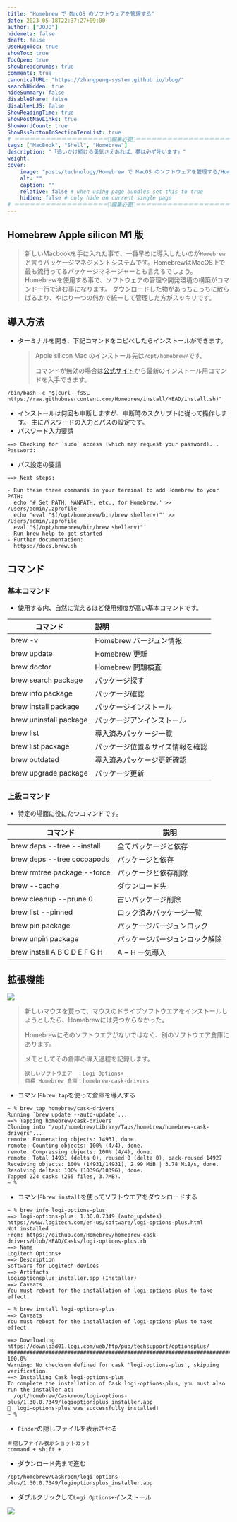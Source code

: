 ```yaml
---
title: "Homebrew で MacOS のソフトウェアを管理する"
date: 2023-05-18T22:37:27+09:00
author: ["JOJO"]
hidemeta: false
draft: false
UseHugoToc: true
showToc: true
TocOpen: true
showbreadcrumbs: true
comments: true
canonicalURL: "https://zhangpeng-system.github.io/blog/"
searchHidden: true
hideSummary: false
disableShare: false
disableHLJS: false
ShowReadingTime: true
ShowPostNavLinks: true
ShowWordCount: true
ShowRssButtonInSectionTermList: true
# ＝＝＝＝＝＝＝＝＝＝＝＝＝＝＝＝＝＝🔽編集必要🔽＝＝＝＝＝＝＝＝＝＝＝＝＝＝＝＝＝＝
tags: ["MacBook", "Shell", "Homebrew"]
description: "「追いかけ続ける勇気さえあれば、夢は必ず叶います」"
weight:
cover:
    image: "posts/technology/Homebrew で MacOS のソフトウェアを管理する/Homebrew で MacOS のソフトウェアを管理する.001.png"
    alt: ""
    caption: ""
    relative: false # when using page bundles set this to true
    hidden: false # only hide on current single page
# ＝＝＝＝＝＝＝＝＝＝＝＝＝＝＝＝＝＝🔼編集必要🔼＝＝＝＝＝＝＝＝＝＝＝＝＝＝＝＝＝＝
---
```

## Homebrew Apple silicon M1 版

> 新しいMacbookを手に入れた事で、一番早めに導入したいのが`Homebrew`と言うパッケージマネジメントシステムです。HomebrewはMacOS上で最も流行ってるパッケージマネージャーとも言えるでしょう。
> Homebrewを使用する事で、ソフトウェアの管理や開発環境の構築がコマンド一行で済む事になります。
> ダウンロードした物があっちこっちに散らばるより、やはり一つの何かで統一して管理した方がスッキリです。



## 導入方法

- ターミナルを開き、下記コマンドをコピペしたらインストールができます。

  > Apple silicon Mac のインストール先は`/opt/homebrew/`です。
  >
  > コマンドが無効の場合は[公式サイト](https://brew.sh/index_ja)から最新のインストール用コマンドを入手できます。

```
/bin/bash -c "$(curl -fsSL https://raw.githubusercontent.com/Homebrew/install/HEAD/install.sh)"
```

- インストールは何回も中断しますが、中断時のスクリプトに従って操作します。
  主にパスワードの入力とパスの設定です。
- パスワード入力要請

```
==> Checking for `sudo` access (which may request your password)...
Password:
```

- パス設定の要請

```
==> Next steps:

- Run these three commands in your terminal to add Homebrew to your PATH:
  echo '# Set PATH, MANPATH, etc., for Homebrew.' >> /Users/admin/.zprofile
  echo 'eval "$(/opt/homebrew/bin/brew shellenv)"' >> /Users/admin/.zprofile
  eval "$(/opt/homebrew/bin/brew shellenv)"´
- Run brew help to get started
- Further documentation:
  https://docs.brew.sh
```

## コマンド

### 基本コマンド

- 使用する内、自然に覚えるほど使用頻度が高い基本コマンドです。

| コマンド               | 説明                             |
| ---------------------- | :------------------------------- |
| brew -v                | Homebrew バージュン情報          |
| brew update            | Homebrew 更新                    |
| brew doctor            | Homebrew 問題検査                |
| brew search package    | パッケージ探す                   |
| brew info package      | パッケージ確認                   |
| brew install package   | パッケージインストール           |
| brew uninstall package | パッケージアンインストール       |
| brew list              | 導入済みパッケージ一覧           |
| brew list package      | パッケージ位置＆サイズ情報を確認 |
| brew outdated          | 導入済みパッケージ更新確認       |
| brew upgrade package   | パッケージ更新                   |

### 上級コマンド

- 特定の場面に役にたつコマンドです。

| コマンド                     | 説明                           |
| ---------------------------- | ------------------------------ |
| brew deps --tree --install   | 全てパッケージと依存           |
| brew deps --tree cocoapods   | パッケージと依存               |
| brew rmtree package --force  | パッケージと依存削除           |
| brew --cache                 | ダウンロード先                 |
| brew cleanup --prune 0       | 古いパッケージ削除             |
| brew list --pinned           | ロック済みパッケージ一覧       |
| brew pin package             | パッケージバージュンロック     |
| brew unpin package           | パッケージバージュンロック解除 |
| brew install A B C D E F G H | A ~ H 一気導入                 |



## 拡張機能

![](https://storage.googleapis.com/zenn-user-upload/cb0ef3585f24-20230126.png)

> 新しいマウスを買って、マウスのドライブソフトウエアをインストールしようとしたら、Homebrewには見つからなかった。
>
> Homebrewにそのソフトウエアがないではなく、別のソフトウエア倉庫にあります。
>
> メモとしてその倉庫の導入過程を記録します。
>
> ```
> 欲しいソフトウエア　：Logi Options+
> 目標 Homebrew 倉庫：homebrew-cask-drivers
> ```
>
> 

- コマンド`brew tap`を使って倉庫を導入する

```
~ % brew tap homebrew/cask-drivers
Running `brew update --auto-update`...
==> Tapping homebrew/cask-drivers
Cloning into '/opt/homebrew/Library/Taps/homebrew/homebrew-cask-drivers'...
remote: Enumerating objects: 14931, done.
remote: Counting objects: 100% (4/4), done.
remote: Compressing objects: 100% (4/4), done.
remote: Total 14931 (delta 0), reused 0 (delta 0), pack-reused 14927
Receiving objects: 100% (14931/14931), 2.99 MiB | 3.78 MiB/s, done.
Resolving deltas: 100% (10396/10396), done.
Tapped 224 casks (255 files, 3.7MB).
~ % 
```

- コマンド`brew install`を使ってソフトウエアをダウンロードする

```
~ % brew info logi-options-plus   
==> logi-options-plus: 1.30.0.7349 (auto_updates)
https://www.logitech.com/en-us/software/logi-options-plus.html
Not installed
From: https://github.com/Homebrew/homebrew-cask-drivers/blob/HEAD/Casks/logi-options-plus.rb
==> Name
Logitech Options+
==> Description
Software for Logitech devices
==> Artifacts
logioptionsplus_installer.app (Installer)
==> Caveats
You must reboot for the installation of logi-options-plus to take effect.

~ % brew install logi-options-plus
==> Caveats
You must reboot for the installation of logi-options-plus to take effect.

==> Downloading https://download01.logi.com/web/ftp/pub/techsupport/optionsplus/
######################################################################## 100.0%
Warning: No checksum defined for cask 'logi-options-plus', skipping verification.
==> Installing Cask logi-options-plus
To complete the installation of Cask logi-options-plus, you must also
run the installer at:
  /opt/homebrew/Caskroom/logi-options-plus/1.30.0.7349/logioptionsplus_installer.app
🍺  logi-options-plus was successfully installed!
~ % 

```

- `Finder`の隠しファイルを表示させる

```
＃隠しファイル表示ショットカット
command + shift + .
```

- ダウンロード先まで進む

```
/opt/homebrew/Caskroom/logi-options-plus/1.30.0.7349/logioptionsplus_installer.app
```

- ダブルクリックして`Logi Options+`インストール

![](https://storage.googleapis.com/zenn-user-upload/c869fbdf4590-20230126.png)